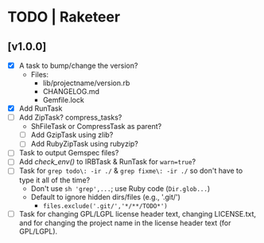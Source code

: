 # TODO | Raketeer

## [v1.0.0]
- [x] A task to bump/change the version?
    - Files:
        - lib/projectname/version.rb
        - CHANGELOG.md
        - Gemfile.lock
- [x] Add RunTask
- [ ] Add ZipTask? compress_tasks?
    - ShFileTask or CompressTask as parent?
    - [ ] Add GzipTask using zlib?
    - [ ] Add RubyZipTask using rubyzip?
- [ ] Task to output Gemspec files?
- [ ] Add *check_env()* to IRBTask & RunTask for `warn=true`?
- [ ] Task for `grep todo\: -ir ./` & `grep fixme\: -ir ./` so don't have to type it all of the time?
    - Don't use `sh 'grep',...`; use Ruby code (`Dir.glob...`)
    - Default to ignore hidden dirs/files (e.g., '.git/')
        - `files.exclude('.git/','*/**/TODO*')`
- [ ] Task for changing GPL/LGPL license header text, changing LICENSE.txt, and for changing the project name in the license header text (for GPL/LGPL).
